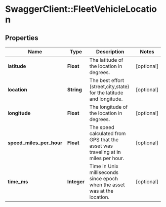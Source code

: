 # SwaggerClient::FleetVehicleLocation

## Properties
Name | Type | Description | Notes
------------ | ------------- | ------------- | -------------
**latitude** | **Float** | The latitude of the location in degrees. | [optional] 
**location** | **String** | The best effort (street,city,state) for the latitude and longitude. | [optional] 
**longitude** | **Float** | The longitude of the location in degrees. | [optional] 
**speed_miles_per_hour** | **Float** | The speed calculated from GPS that the asset was traveling at in miles per hour. | [optional] 
**time_ms** | **Integer** | Time in Unix milliseconds since epoch when the asset was at the location. | [optional] 


